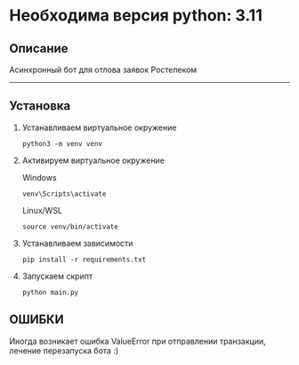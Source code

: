 ## 

# Необходима версия python: 3.11

## Описание

Асинхронный бот для отлова заявок Ростелеком
<hr>

## Установка

1. Устанавливаем виртуальное окружение 
   ```
   python3 -m venv venv
   ```

2. Активируем виртуальное окружение
   
   Windows
   ```
   venv\Scripts\activate
   ```

   Linux/WSL
   ```
   source venv/bin/activate
   ```

3. Устанавливаем зависимости

   ```
   pip install -r requirements.txt
   ```

4. Запускаем скрипт
   ```
   python main.py
   ```

## ОШИБКИ

Иногда возникает ошибка ValueError при отправлении транзакции, лечение перезапуска бота :)

